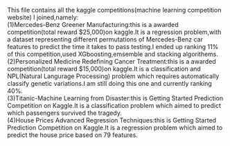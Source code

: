 This file contains all the kaggle competitions(machine learning competition website) I joined,namely:  
(1)Mercedes-Benz Greener Manufacturing:this is a awarded competition(total reward $25,000)on kaggle.It is a regression problem,with a dataset representing different permutations of Mercedes-Benz car features to predict the time it takes to pass testing.I ended up ranking 11% of this competition,used XGboosting,emsemble and stacking algorithems. 
(2)Personalized Medicine Redefining Cancer Treatment:this is a awarded competition(total reward $15,000)on kaggle.It is a classification and NPL(Natural Langurage Processing) problem which requires automatically classify genetic variations.I am still doing this one and currently ranking 40%.  
(3)Titanic-Machine Learning from Disaster:this is Getting Started Prediction Competition on Kaggle.It is a classification problem which aimed to predict which passengers survived the tragedy.  
(4)House Prices Advanced Regression Techniques:this is Getting Started Prediction Competition on Kaggle.It is a regression problem which aimed to predict the house price based on 79 features.    
